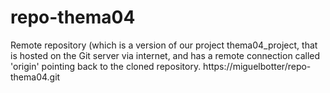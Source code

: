 # repo-thema04
Remote repository (which is a version of our project thema04_project, that is hosted on the Git server via internet, and has a remote connection called 'origin' pointing back to the cloned repository. https://miguelbotter/repo-thema04.git
